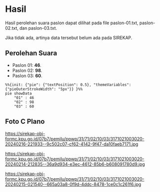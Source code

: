 # Hasil

Hasil perolehan suara paslon dapat dilihat pada file paslon-01.txt, paslon-02.txt, dan paslon-03.txt.

Jika tidak ada, artinya data tersebut belum ada pada SIREKAP.

## Perolehan Suara

 * Paslon 01: **46**.
 * Paslon 02: **98**.
 * Paslon 03: **60**.

```mermaid
%%{init: {"pie": {"textPosition": 0.5}, "themeVariables": {"pieOuterStrokeWidth": "5px"}} }%%
pie showData
    "01" : 46
    "02" : 98
    "03" : 60
```
## Foto C Plano

https://sirekap-obj-formc.kpu.go.id/07b7/pemilu/ppwp/31/71/02/10/03/3171021003020-20240216-221933--9c502c07-cf62-4142-9f47-da10faeb7171.jpg

https://sirekap-obj-formc.kpu.go.id/07b7/pemilu/ppwp/31/71/02/10/03/3171021003020-20240214-212835--36a9d934-e3ec-4612-85b6-b608091780d9.jpg

https://sirekap-obj-formc.kpu.go.id/07b7/pemilu/ppwp/31/71/02/10/03/3171021003020-20240215-021540--665a03a8-0f9d-4ddc-8478-1ce0c1c261f6.jpg
